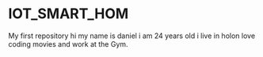 # IOT_SMART_HOM
My first repository
hi my name is daniel i am 24 years old i live in holon love coding movies and work at the Gym.
